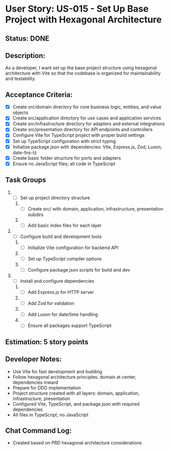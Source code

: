 # User Story: US-015 - Set Up Base Project with Hexagonal Architecture

## Status: DONE

## Description:

As a developer, I want set up the base project structure using hexagonal architecture with Vite so that the codebase is organized for maintainability and testability.

## Acceptance Criteria:

- [x] Create src/domain directory for core business logic, entities, and value objects
- [x] Create src/application directory for use cases and application services
- [x] Create src/infrastructure directory for adapters and external integrations
- [x] Create src/presentation directory for API endpoints and controllers
- [x] Configure Vite for TypeScript project with proper build settings
- [x] Set up TypeScript configuration with strict typing
- [x] Initialize package.json with dependencies: Vite, Express.js, Zod, Luxon, date-fns-tz
- [x] Create basic folder structure for ports and adapters
- [x] Ensure no JavaScript files; all code in TypeScript

## Task Groups

1. - [ ] Set up project directory structure
    1. - [ ] Create src/ with domain, application, infrastructure, presentation subdirs
    2. - [ ] Add basic index files for each layer
2. - [ ] Configure build and development tools
    1. - [ ] Initialize Vite configuration for backend API
    2. - [ ] Set up TypeScript compiler options
    3. - [ ] Configure package.json scripts for build and dev
3. - [ ] Install and configure dependencies
    1. - [ ] Add Express.js for HTTP server
    2. - [ ] Add Zod for validation
    3. - [ ] Add Luxon for date/time handling
    4. - [ ] Ensure all packages support TypeScript

## Estimation: 5 story points

## Developer Notes:

- Use Vite for fast development and building
- Follow hexagonal architecture principles: domain at center, dependencies inward
- Prepare for DDD implementation
- Project structure created with all layers: domain, application, infrastructure, presentation
- Configured Vite, TypeScript, and package.json with required dependencies
- All files in TypeScript, no JavaScript

## Chat Command Log:

- Created based on PRD hexagonal architecture considerations